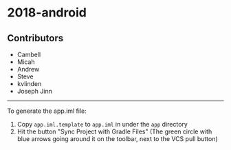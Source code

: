# 2018-android

## Contributors

- Cambell
- Micah
- Andrew
- Steve
- kvlinden
- Joseph Jinn  

___________

To generate the app.iml file:
1. Copy `app.iml.template` to `app.iml` in under the `app` directory
1. Hit the button "Sync Project with Gradle Files" (The green circle with blue arrows going around it on the toolbar, next to the VCS pull button)
